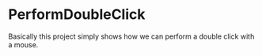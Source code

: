 # PerformDoubleClick
Basically this project simply shows how we can perform a double click with a mouse.
